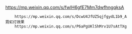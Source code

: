 https://mp.weixin.qq.com/s/fwlH6gfE7Mm7dwfhngqksA



```
    https://mp.weixin.qq.com/s/DcwU4JfUZ5qjfgydL1b9_A
霓虹灯效果
    https://mp.weixin.qq.com/s/P6aPgUKlShMrv1U7sAtTXg
```